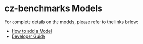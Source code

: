 # cz-benchmarks Models

For complete details on the models, please refer to the links below:

- [How to add a Model](../../../docs/source/how_to_guides/add_custom_model.md)
- [Developer Guide](../../../docs/source/developer_guides/models.md)